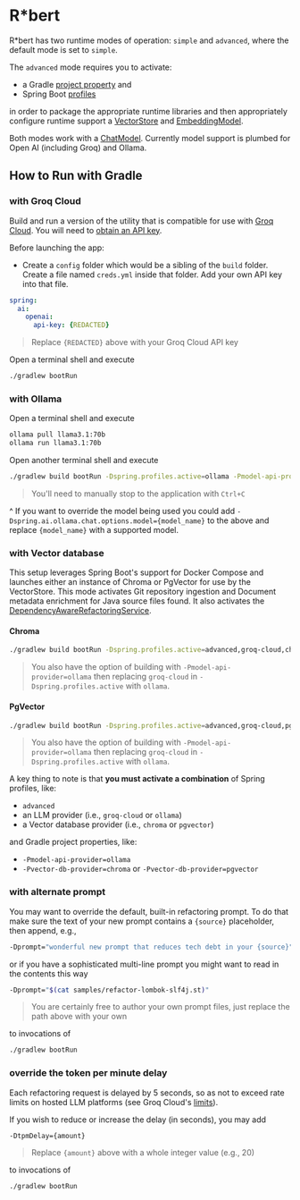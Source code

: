 # R*bert

R*bert has two runtime modes of operation: `simple` and `advanced`, where the default mode is set to `simple`.

The `advanced` mode requires you to activate:

* a Gradle [project property](https://docs.gradle.org/current/userguide/migrating_from_maven.html#migmvn:profiles_and_properties) and
* Spring Boot [profiles](https://docs.spring.io/spring-boot/reference/features/profiles.html)

in order to package the appropriate runtime libraries and then appropriately configure runtime support a [VectorStore](https://docs.spring.io/spring-ai/reference/api/vectordbs.html#_available_implementations) and [EmbeddingModel](https://docs.spring.io/spring-ai/reference/api/embeddings.html#available-implementations).

Both modes work with a [ChatModel](https://docs.spring.io/spring-ai/reference/api/chatmodel.html#_available_implementations).  Currently model support is plumbed for Open AI (including Groq) and Ollama.

## How to Run with Gradle

### with Groq Cloud

Build and run a version of the utility that is compatible for use with [Groq Cloud](https://groq.com).  You will need to [obtain an API key](https://console.groq.com/docs/api-keys).

Before launching the app:

* Create a `config` folder which would be a sibling of the `build` folder.  Create a file named `creds.yml` inside that folder.  Add your own API key into that file.

```yaml
spring:
  ai:
    openai:
      api-key: {REDACTED}
```
> Replace `{REDACTED}` above with your Groq Cloud API key

Open a terminal shell and execute

```bash
./gradlew bootRun
```

### with Ollama

Open a terminal shell and execute

```bash
ollama pull llama3.1:70b
ollama run llama3.1:70b
```

Open another terminal shell and execute

```bash
./gradlew build bootRun -Dspring.profiles.active=ollama -Pmodel-api-provider=ollama
```
> You'll need to manually stop to the application with `Ctrl+C`

^ If you want to override the model being used you could add `-Dspring.ai.ollama.chat.options.model={model_name}` to the above and replace `{model_name}` with a supported model.

### with Vector database

This setup leverages Spring Boot's support for Docker Compose and launches either an instance of Chroma or PgVector for use by the VectorStore.  This mode activates Git repository ingestion and Document metadata enrichment for Java source files found.  It also activates the [DependencyAwareRefactoringService](../src/main/java/org/cftoolsuite/service/DependencyAwareRefactoringService.java).

#### Chroma

```bash
./gradlew build bootRun -Dspring.profiles.active=advanced,groq-cloud,chroma -Pvector-db-provider=chroma
```
> You also have the option of building with `-Pmodel-api-provider=ollama` then replacing `groq-cloud` in `-Dspring.profiles.active` with `ollama`.

#### PgVector

```bash
./gradlew build bootRun -Dspring.profiles.active=advanced,groq-cloud,pgvector -Pvector-db-provider=pgvector
```
> You also have the option of building with `-Pmodel-api-provider=ollama` then replacing `groq-cloud` in `-Dspring.profiles.active` with `ollama`.


A key thing to note is that **you must activate a combination** of Spring profiles, like:

* `advanced`
* an LLM provider (i.e., `groq-cloud` or `ollama`)
* a Vector database provider (i.e., `chroma` or `pgvector`)

and Gradle project properties, like:

* `-Pmodel-api-provider=ollama`
* `-Pvector-db-provider=chroma` or `-Pvector-db-provider=pgvector`

### with alternate prompt

You may want to override the default, built-in refactoring prompt.  To do that make sure the text of your new prompt contains a `{source}` placeholder, then append, e.g.,

```bash
-Dprompt="wonderful new prompt that reduces tech debt in your {source}"
```

or if you have a sophisticated multi-line prompt you might want to read in the contents this way

```bash
-Dprompt="$(cat samples/refactor-lombok-slf4j.st)"
```
> You are certainly free to author your own prompt files, just replace the path above with your own

to invocations of

```bash
./gradlew bootRun
```

### override the token per minute delay

Each refactoring request is delayed by 5 seconds, so as not to exceed rate limits on hosted LLM platforms (see Groq Cloud's [limits](https://console.groq.com/settings/limits)).

If you wish to reduce or increase the delay (in seconds), you may add

```bash
-DtpmDelay={amount}
```
> Replace `{amount}` above with a whole integer value (e.g., 20)

to invocations of

```bash
./gradlew bootRun
```
